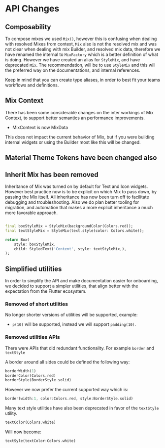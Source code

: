
# API Changes

## Composability

To compose mixes we used `Mix()`, however this is confusing when dealing with resolved Mixes from context, `Mix` also is not the resolved mix and was not clear when dealing with mix Builder, and resolved mix data, therefore we have renamed the internal to `MixFactory` which is a better definition of what is doing. However we have created an alias for `StyleMix`, and have deprecated `Mix`. The recommendation, will be to use `StyleMix` and this will the preferred way on the documentations, and internal references.

Keep in mind that you can create type aliases, in order to  best fit your teams workflows and definitions.

## Mix Context

There has been some considerable changes on the inter workings of Mix Context, to support better semantics an performance improvements.

- MixContext is now MixData

This does not impact the current behavior of Mix, but if you were building internal widgets or using the Builder most like this will be changed.

## Material Theme Tokens have been changed also

## Inherit Mix has been removed

Inheritance of Mix was turned on by default for Text and Icon widgets. However best practice now is to be explicit on which Mix to pass down, by passing the Mix itself. All inheritance has now been turn off to facilitate debugging and troubleshooting. Also we do plan better tooling for migration, and automation that makes a more explicit inheritance a much more favorable approach.

```dart

final boxStyleMix = StyleMix(backgroundColor(Colors.red));
final textStyleMix = StyleMix(text.style(color: Colors.white));

return Box(
    style: boxStyleMix,
    child: StyledText('Content', style: textStyleMix,),
);

```

## Simplified utilities

In order to simplify the API and make documentation easier for onboarding, we decided to support a simpler utilities, that align better with the expectation from the Flutter ecosystem.

### Removed of short utilities

No longer shorter versions of utilities will be supported, example:

- `p(10)` will be supported, instead we will support `padding(10)`.

### Removed utilities APIs

There were APIs that did redundant functionality. For example `border` and `textStyle`

A border around all sides could be defined the following way:

```dart
borderWidth(1)
borderColor(Colors.red)
borderStyle(BorderStyle.solid)
```

However we now prefer the current supported way which is:

```dart
border(width:1, color:Colors.red, style:BorderStyle.solid)
```

Many text style utilities have also been deprecated in favor of the `textStyle` utility.

```dart
textColor(Colors.white)
```

Will now become:

```dart
textSyle(textColor:Colors.white)
```
